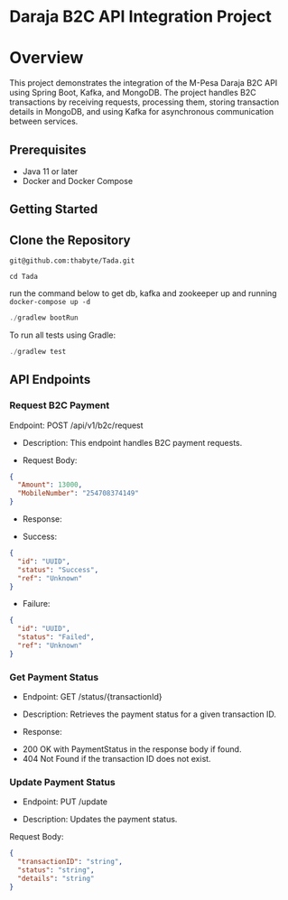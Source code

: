 # Daraja B2C API Integration Project

# Overview
This project demonstrates the integration of the M-Pesa Daraja B2C API using Spring Boot, Kafka, and MongoDB. The project handles B2C transactions by receiving requests, processing them, storing transaction details in MongoDB, and using Kafka for asynchronous communication between services.

## Prerequisites
- Java 11 or later
- Docker and Docker Compose

## Getting Started
## Clone the Repository
``
git@github.com:thabyte/Tada.git
``

``
cd Tada
``

run the command below to get db, kafka and zookeeper up and running
``
docker-compose up -d
``
```js
./gradlew bootRun
```

To run all tests using Gradle:

```js
./gradlew test
```

## API Endpoints


### Request B2C Payment
   Endpoint: POST /api/v1/b2c/request

* Description: This endpoint handles B2C payment requests.

* Request Body:

```json
{
  "Amount": 13000,
  "MobileNumber": "254708374149"
}
```

* Response:

* Success:
```json
{
  "id": "UUID",
  "status": "Success",
  "ref": "Unknown"
}

```

* Failure:
```json
{
  "id": "UUID",
  "status": "Failed",
  "ref": "Unknown"
}
```

### Get Payment Status
* Endpoint: GET /status/{transactionId}

* Description: Retrieves the payment status for a given transaction ID.

* Response:

- 200 OK with PaymentStatus in the response body if found.
- 404 Not Found if the transaction ID does not exist.


### Update Payment Status
* Endpoint: PUT /update

* Description: Updates the payment status.

Request Body:

```json
{
  "transactionID": "string",
  "status": "string",
  "details": "string"
}
```






